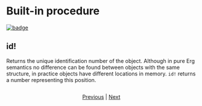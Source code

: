 # Built-in procedure

[![badge](https://img.shields.io/endpoint.svg?url=https%3A%2F%2Fgezf7g7pd5.execute-api.ap-northeast-1.amazonaws.com%2Fdefault%2Fsource_up_to_date%3Fowner%3Derg-lang%26repos%3Derg%26ref%3Dmain%26path%3Ddoc/EN/syntax/09_builtin_procs.md%26commit_hash%3D6dc8c5015b6120497a26d80eaef65d23eb2bee2a)
](https://gezf7g7pd5.execute-api.ap-northeast-1.amazonaws.com/default/source_up_to_date?owner=erg-lang&repos=erg&ref=main&path=doc/EN/syntax/09_buildtin_procs.md&commit_hash=6dc8c5015b6120497a26d80eaef65d23eb2bee2a)

## id!

Returns the unique identification number of the object.
Although in pure Erg semantics no difference can be found between objects with the same structure, in practice objects have different locations in memory.
`id!` returns a number representing this position.

```erg
```

<p align='center'>
    <a href='./08_procedure.md'>Previous</a> | <a href='./10_array.md'>Next</a>
</p>

